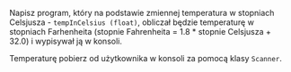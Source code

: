 Napisz program, który na podstawie zmiennej temperatura w stopniach Celsjusza - `tempInCelsius (float)`, obliczał będzie temperaturę w stopniach Farhenheita (stopnie Fahrenheita = 1.8 * stopnie Celsjusza + 32.0) i wypisywał ją w konsoli.

Temperaturę pobierz od użytkownika w konsoli za pomocą klasy `Scanner`.